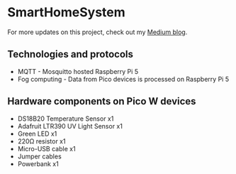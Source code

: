 # SmartHomeSystem
For more updates on this project, check out my [Medium blog](https://medium.com/@yourusername).

## Technologies and protocols
* MQTT - Mosquitto hosted Raspberry Pi 5
* Fog computing - Data from Pico devices is processed on Raspberry Pi 5


## Hardware components on Pico W devices
* DS18B20 Temperature Sensor x1
* Adafruit LTR390 UV Light Sensor x1
* Green LED x1
* 220Ω resistor x1
* Micro-USB cable x1
* Jumper cables
* Powerbank x1

